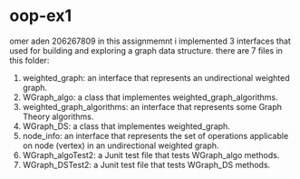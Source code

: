 # oop-ex1
omer aden
206267809
in this assignmemnt i implemented 3 interfaces that used for building and exploring  a graph data structure.
there are 7 files in this folder:
1. weighted_graph: an interface that represents an undirectional weighted graph.
2. WGraph_algo: a class that implementes weighted_graph_algorithms. 
3. weighted_graph_algorithms: an interface that represents some Graph Theory algorithms.
4. WGraph_DS: a class that implementes weighted_graph.
5. node_info: an interface that represents the set of operations applicable on node (vertex) in an undirectional weighted graph.
6. WGraph_algoTest2: a Junit test file that tests WGraph_algo methods.
7. WGraph_DSTest2: a Junit test file that tests WGraph_DS methods.
